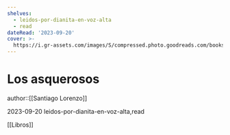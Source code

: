 ```yaml
---
shelves:
  - leidos-por-dianita-en-voz-alta
  - read
dateRead: '2023-09-20'
cover: >-
  https://i.gr-assets.com/images/S/compressed.photo.goodreads.com/books/1671517940l/71399843.jpg
---
```

# Los asquerosos

author::[[Santiago Lorenzo]]

2023-09-20
leidos-por-dianita-en-voz-alta,read

[[Libros]]